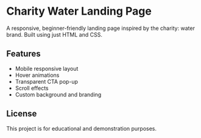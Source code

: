 # Charity Water Landing Page

A responsive, beginner-friendly landing page inspired by the charity: water brand. Built using just HTML and CSS.

## Features
- Mobile responsive layout
- Hover animations
- Transparent CTA pop-up
- Scroll effects
- Custom background and branding

## License
This project is for educational and demonstration purposes.
